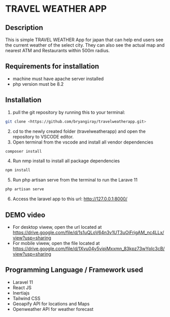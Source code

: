 # TRAVEL WEATHER APP

## Description

This is simple TRAVEL WEATHER App for japan that can help end users see the current weather of the select city. They can also see the actual map and nearest ATM and Restaurants within 500m radius.

## Requirements for installation

- machine must have apache server installed 
- php version must be 8.2

## Installation

1. pull the git repository by running this to your terminal:
```bash
git clone <https://github.com/bryangiray/travelweatherapp.git>
```

2. cd to the newly created folder (travelweatherapp) and open the repository to VSCODE editor.
3. Open terminal from the vscode and install all vendor dependencies 
```bash
composer install
``` 
4. Run nmp install to install all package dependencies 
```bash
npm install
```
5. Run php artisan serve from the terminal to run the Larave 11 
```bash
php artisan serve
```
6. Access the laravel app to this url: 
http://127.0.0.1:8000/

## DEMO video 
- For desktop viwew, open the url located at https://drive.google.com/file/d/1s1uQLoV64n3v1UT3uOiFrigAM_nc4LLx/view?usp=sharing
- For mobile viwew, open the file located at  https://drive.google.com/file/d/1Xvu04y5vipjMxxmn_83kpz73wYpIc3cB/view?usp=sharing


## Programming Language / Framework used

- Laravel 11 
- React JS 
- Inertiajs
- Tailwind CSS
- Geoapify API for locations and Maps
- Openweather API for weather forecast
